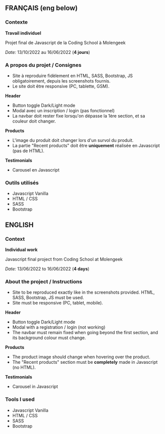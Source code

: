 ## FRANÇAIS (eng below)
### Contexte

**Travail individuel**

Projet final de Javascript de la Coding School à Molengeek

_Date:_ 13/10/2022 au 16/06/2022 (**4 jours**)

### A propos du projet / Consignes

- Site à reproduire fidèlement en HTML, SASS, Bootstrap, JS obligatoirement, depuis les screenshots fournis.
- Le site doit être responsive (PC, tablette, GSM).

**Header**
- Button toggle Dark/Light mode
- Modal avec un inscription / login (pas fonctionnel)
- La navbar doit rester fixe lorsqu'on dépasse la 1ère section, et sa couleur doit changer.

**Products**
- L'image du produit doit changer lors d'un survol du produit.
- La partie "Recent products" doit être **uniquement** réalisée en Javascript (pas de HTML).

**Testimonials**
- Carousel en Javascript


### Outils utilisés
- Javascript Vanilla
- HTML / CSS
- SASS
- Bootstrap


## ENGLISH
### Context

**Individual work**

Javascript final project from Coding School at Molengeek

_Date:_ 13/06/2022 to 16/06/2022 (**4 days**)


### About the project / Instructions

- Site to be reproduced exactly like in the screenshots provided. HTML, SASS, Bootstrap, JS must be used.
- Site must be responsive (PC, tablet, mobile).

**Header**
- Button toggle Dark/Light mode
- Modal with a registration / login (not working)
- The navbar must remain fixed when going beyond the first section, and its background colour must change.

**Products**
- The product image should change when hovering over the product.
- The "Recent products" section must be **completely** made in Javascript (no HTML).

**Testimonials**
- Carousel in Javascript


### Tools I used

- Javascript Vanilla
- HTML / CSS
- SASS
- Bootstrap
